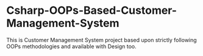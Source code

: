 # Csharp-OOPs-Based-Customer-Management-System
This is Customer Management System project based upon strictly following OOPs methodologies and available with Design too.

